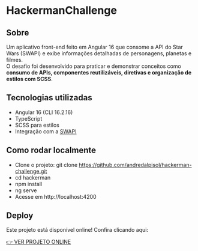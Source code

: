 # HackermanChallenge

## Sobre

Um aplicativo front-end feito em Angular 16 que consome a API do Star Wars (SWAPI) e exibe informações detalhadas de personagens, planetas e filmes.  
O desafio foi desenvolvido para praticar e demonstrar conceitos como **consumo de APIs, componentes reutilizáveis, diretivas e organização de estilos com SCSS**.

## Tecnologias utilizadas

- Angular 16 (CLI 16.2.16)  
- TypeScript  
- SCSS para estilos  
- Integração com a [SWAPI](https://swapi.dev/)

## Como rodar localmente

- Clone o projeto: git clone https://github.com/andredalpisol/hackerman-challenge.git
- cd hackerman
- npm install
- ng serve
- Acesse em http://localhost:4200

## Deploy

Este projeto está disponível online! Confira clicando aqui:

[👉 VER PROJETO ONLINE](https://star-wars-swapi-kappa.vercel.app)
